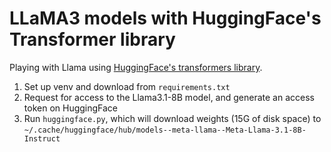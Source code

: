# LLaMA3 models with HuggingFace's Transformer library

Playing with Llama using [HuggingFace's transformers library](https://huggingface.co/docs/transformers/main/en/model_doc/llama).

1. Set up venv and download from `requirements.txt`
2. Request for access to the Llama3.1-8B model, and generate an access token on HuggingFace
3. Run `huggingface.py`, which will download weights (15G of disk space) to `~/.cache/huggingface/hub/models--meta-llama--Meta-Llama-3.1-8B-Instruct`